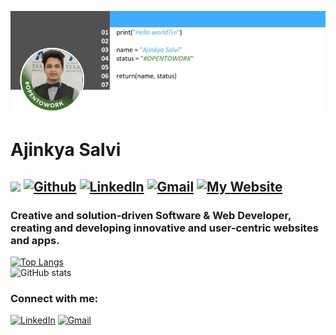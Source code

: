 ![alt text](https://github.com/AjinkyaSalvi/AjinkyaSalvi/blob/main/github-banner.png?raw=true)

# Ajinkya Salvi

## ![](https://visitor-badge.laobi.icu/badge?page_id=AjinkyaSalvi.AjinkyaSalvi&style=flat&Color=green) [![Github](https://img.shields.io/github/followers/AjinkyaSalvi?label=Follow&style=flat&Color=white)](https://github.com/AjinkyaSalvi) <a href="https://www.linkedin.com/in/ajinkya-salvi/"><img alt="LinkedIn" src="https://img.shields.io/badge/linkedin%20-%230077B5.svg?&style=flat&logo=linkedin&logoColor=white"/></a> <a href="mailto:ajinkyasalvi27@gmail.com"><img alt="Gmail" src="https://img.shields.io/badge/Gmail-D14836?style=flat&logo=gmail&logoColor=white" /></a> <a href="http://axs3996.uta.cloud/ajinkya_salvi/home.php"><img alt="My Website" src="https://img.shields.io/badge/Website-Ajinkya%20Salvi-2d2d2d"/></a>

### Creative and solution-driven Software & Web Developer, creating and developing innovative and user-centric websites and apps.

[![Top Langs](https://github-readme-stats.vercel.app/api/top-langs/?username=AjinkyaSalvi&layout=compact&langs_count=10)](https://github.com/AjinkyaSalvi?tab=repositories)<br>
![GitHub stats](https://github-readme-stats.vercel.app/api?username=AjinkyaSalvi&show_icons=true&theme=default)

### Connect with me:
<a href="https://www.linkedin.com/in/ajinkya-salvi/"><img alt="LinkedIn" src="https://img.shields.io/badge/linkedin%20-%230077B5.svg?&style=flat&logo=linkedin&logoColor=white"/></a> <a href="mailto:ajinkyasalvi27@gmail.com"><img alt="Gmail" src="https://img.shields.io/badge/Gmail-D14836?style=flat&logo=gmail&logoColor=white" /></a>
